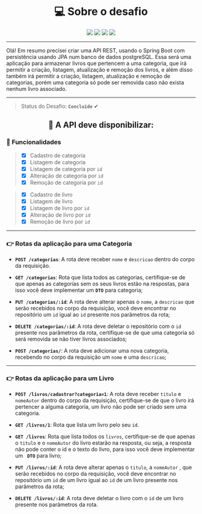 
<h1 align="center"> 💻 Sobre o desafio </h1> 

<div align="center" > 
    <img src="https://img.shields.io/badge/Java-ED8B00?style=for-the-badge&logo=java&logoColor=white"/>
    <img src="https://img.shields.io/badge/Spring-6DB33F?style=for-the-badge&logo=spring&logoColor=white"/>
    <img src="https://img.shields.io/badge/Insomnia-5849be?style=for-the-badge&logo=Insomnia&logoColor=white"/>
    <img src="https://img.shields.io/badge/PostgreSQL-316192?style=for-the-badge&logo=postgresql&logoColor=white"/>
</div>

<hr>

<div align="justfy"> 
 Olá!  Em resumo precisei criar uma API REST, usando o Spring Boot com persistência usando JPA num banco de dados postgreSQL. Essa será uma aplicação para armazenar livros que pertencem a uma categoria, que irá permitir a criação, listagem, atualização e remoção dos livros, e além disso também irá permitir a criação, listagem, atualização e remoção de categorias, porém uma categoria só pode ser removida caso não exista nenhum livro associado.
</div>

<hr>

 >Status do Desafio: **`Concluido`** ✔

 <h2 align="center">🏁 A API deve disponibilizar: </h2>
 

 
 ### 🚀 Funcionalidades 
> - [x] Cadastro de categoria
> - [x] Listagem de categoria
> - [x] Listagem de categoria por `id`
> - [x] Alteração de categoria por `id`
> - [x] Remoção de categoria por `id`


> - [x] Cadastro de livro
> - [x] Listagem de livro
> - [x] Listagem de livro por `id`
> - [x] Alteração de livro por `id`
> - [x] Remoção de livro por `id` 


<hr>

### 👉 Rotas da aplicação para uma Categoria 

- **`POST /categorias`**: A rota deve receber `nome` e `descricao` dentro do corpo da requisição.

- **`GET /categorias`**: Rota que lista todos as categorias, certifique-se de que apenas as categorias sem os seus livros estão na respostas, para isso você deve implementar um **`DTO`** para categoria;

- **`PUT /categorias/:id`**: A rota deve alterar apenas o `nome`, a `descricao` que serão recebidos no corpo da requisição, você deve encontrar no repositório um `id` igual ao `id` presente nos parâmetros da rota;

- **`DELETE /categorias/:id`**: A rota deve deletar o repositório com o `id` presente nos parâmetros da rota, certifique-se de que uma categoria só será removida se não tiver livros associados;

- **`POST /categorias/`**: A rota deve adicionar uma nova categoria, recebendo no corpo da requisição um `nome` e uma `descricao`;

<hr>

### 👉 Rotas da aplicação para um Livro

- **`POST /livros/cadastrar?categoria=1`**: A rota deve receber `titulo` e `nomeAutor` dentro do corpo da requisição, certifique-se de que o livro irá pertencer a alguma categoria, um livro não pode ser criado sem uma categoria.  

- **`GET /livros/1`**: Rota que lista um livro pelo seu `id`.

- **`GET /livros`**: Rota que lista todos os `livros`, certifique-se de que apenas o `titulo` e o `nomeAutor` do livro estarão na resposta, ou seja, a resposta não pode conter o id e o texto do livro, para isso você deve implementar um **` DTO`** para livro;

- **`PUT /livros/:id`**: A rota deve alterar apenas o `titulo`, a `nomeAutor` , que serão recebidos no corpo da requisição, você deve encontrar no repositório um `id` de um livro igual ao `id` de um livro presente nos parâmetros da rota;

- **`DELETE /livros/:id`**: A rota deve deletar o livro com o `id` de um livro presente nos parâmetros da rota.



 

